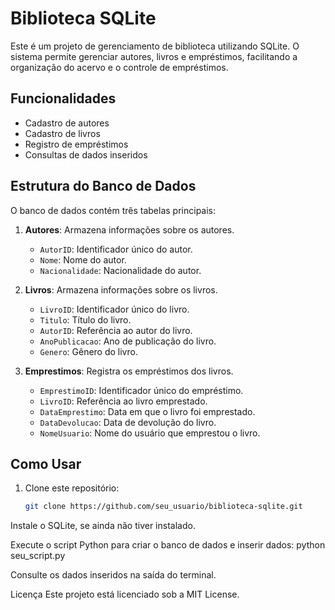 # Biblioteca SQLite

Este é um projeto de gerenciamento de biblioteca utilizando SQLite. O sistema permite gerenciar autores, livros e empréstimos, facilitando a organização do acervo e o controle de empréstimos.

## Funcionalidades

- Cadastro de autores
- Cadastro de livros
- Registro de empréstimos
- Consultas de dados inseridos

## Estrutura do Banco de Dados

O banco de dados contém três tabelas principais:

1. **Autores**: Armazena informações sobre os autores.
   - `AutorID`: Identificador único do autor.
   - `Nome`: Nome do autor.
   - `Nacionalidade`: Nacionalidade do autor.

2. **Livros**: Armazena informações sobre os livros.
   - `LivroID`: Identificador único do livro.
   - `Titulo`: Título do livro.
   - `AutorID`: Referência ao autor do livro.
   - `AnoPublicacao`: Ano de publicação do livro.
   - `Genero`: Gênero do livro.

3. **Emprestimos**: Registra os empréstimos dos livros.
   - `EmprestimoID`: Identificador único do empréstimo.
   - `LivroID`: Referência ao livro emprestado.
   - `DataEmprestimo`: Data em que o livro foi emprestado.
   - `DataDevolucao`: Data de devolução do livro.
   - `NomeUsuario`: Nome do usuário que emprestou o livro.

## Como Usar

1. Clone este repositório:
   ```bash
   git clone https://github.com/seu_usuario/biblioteca-sqlite.git
Instale o SQLite, se ainda não tiver instalado.

Execute o script Python para criar o banco de dados e inserir dados:
python seu_script.py

Consulte os dados inseridos na saída do terminal.

Licença
Este projeto está licenciado sob a MIT License.

